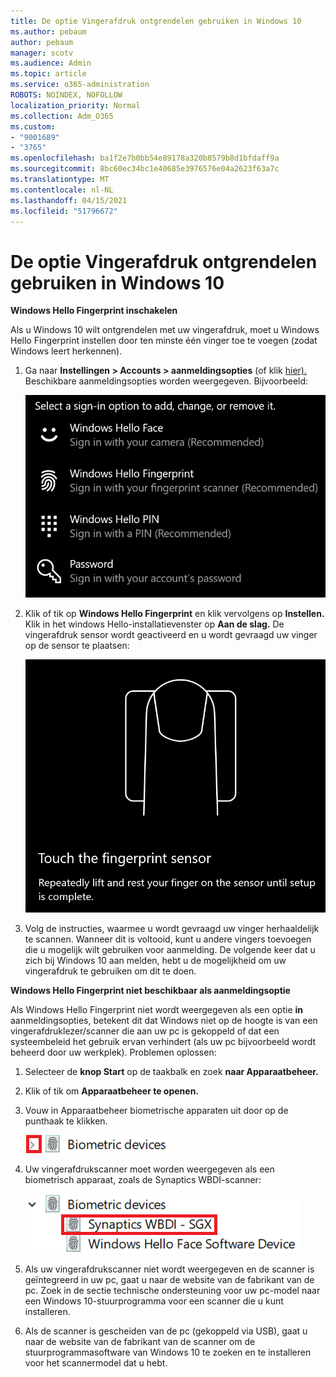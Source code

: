 ```yaml
---
title: De optie Vingerafdruk ontgrendelen gebruiken in Windows 10
ms.author: pebaum
author: pebaum
manager: scotv
ms.audience: Admin
ms.topic: article
ms.service: o365-administration
ROBOTS: NOINDEX, NOFOLLOW
localization_priority: Normal
ms.collection: Adm_O365
ms.custom:
- "9001689"
- "3765"
ms.openlocfilehash: ba1f2e7b0bb54e89178a320b8579b8d1bfdaff9a
ms.sourcegitcommit: 8bc60ec34bc1e40685e3976576e04a2623f63a7c
ms.translationtype: MT
ms.contentlocale: nl-NL
ms.lasthandoff: 04/15/2021
ms.locfileid: "51796672"
---
```

# <a name="use-fingerprint-unlock-option-in-windows-10"></a>De optie Vingerafdruk ontgrendelen gebruiken in Windows 10

**Windows Hello Fingerprint inschakelen**

Als u Windows 10 wilt ontgrendelen met uw vingerafdruk, moet u Windows Hello Fingerprint instellen door ten minste één vinger toe te voegen (zodat Windows leert herkennen). 

1. Ga naar **Instellingen > Accounts > aanmeldingsopties** (of klik [hier).](ms-settings:signinoptions?activationSource=GetHelp) Beschikbare aanmeldingsopties worden weergegeven. Bijvoorbeeld:

    ![Aanmeldingsopties.](media/sign-in-options.png)

2. Klik of tik op **Windows Hello Fingerprint** en klik vervolgens op **Instellen.** Klik in het windows Hello-installatievenster op **Aan de slag.** De vingerafdruk sensor wordt geactiveerd en u wordt gevraagd uw vinger op de sensor te plaatsen:

   ![Vingerafdruk sensor.](media/fingerprint-sensor.png)

3. Volg de instructies, waarmee u wordt gevraagd uw vinger herhaaldelijk te scannen. Wanneer dit is voltooid, kunt u andere vingers toevoegen die u mogelijk wilt gebruiken voor aanmelding. De volgende keer dat u zich bij Windows 10 aan melden, hebt u de mogelijkheid om uw vingerafdruk te gebruiken om dit te doen.

**Windows Hello Fingerprint niet beschikbaar als aanmeldingsoptie**

Als Windows Hello Fingerprint niet wordt weergegeven als een optie **in** aanmeldingsopties, betekent dit dat Windows niet op de hoogte is van een vingerafdruklezer/scanner die aan uw pc is gekoppeld of dat een systeembeleid het gebruik ervan verhindert (als uw pc bijvoorbeeld wordt beheerd door uw werkplek). Problemen oplossen: 

1. Selecteer de **knop Start** op de taakbalk en zoek **naar Apparaatbeheer.**

2. Klik of tik om **Apparaatbeheer te openen.**

3. Vouw in Apparaatbeheer biometrische apparaten uit door op de punthaak te klikken.

   ![Biometrische apparaten.](media/biometric-devices.png)

4. Uw vingerafdrukscanner moet worden weergegeven als een biometrisch apparaat, zoals de Synaptics WBDI-scanner:

   ![Biometrische apparaten.](media/biometric-devices-expanded.png)

5. Als uw vingerafdrukscanner niet wordt weergegeven en de scanner is geïntegreerd in uw pc, gaat u naar de website van de fabrikant van de pc. Zoek in de sectie technische ondersteuning voor uw pc-model naar een Windows 10-stuurprogramma voor een scanner die u kunt installeren.

6. Als de scanner is gescheiden van de pc (gekoppeld via USB), gaat u naar de website van de fabrikant van de scanner om de stuurprogrammasoftware van Windows 10 te zoeken en te installeren voor het scannermodel dat u hebt.
